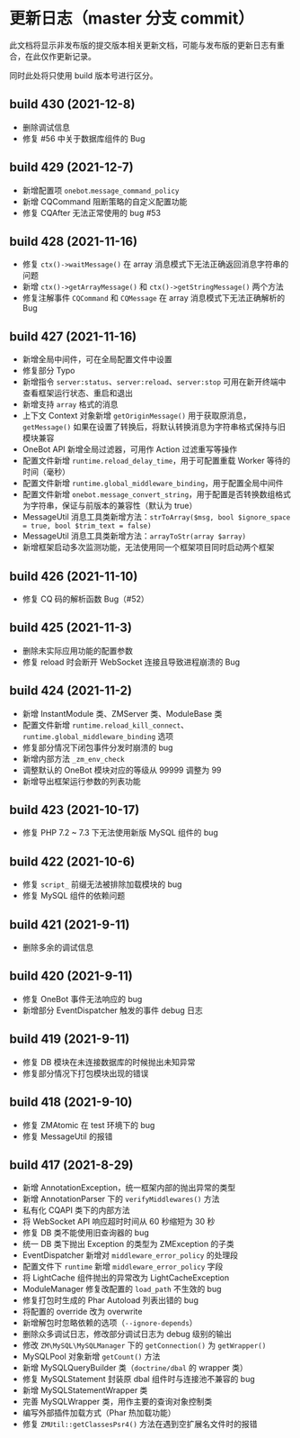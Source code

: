 # 更新日志（master 分支 commit）

此文档将显示非发布版的提交版本相关更新文档，可能与发布版的更新日志有重合，在此仅作更新记录。

同时此处将只使用 build 版本号进行区分。

## build 430 (2021-12-8)

- 删除调试信息
- 修复 #56 中关于数据库组件的 Bug

## build 429 (2021-12-7)

- 新增配置项 `onebot`.`message_command_policy`
- 新增 CQCommand 阻断策略的自定义配置功能
- 修复 CQAfter 无法正常使用的 bug #53

## build 428 (2021-11-16)

- 修复 `ctx()->waitMessage()` 在 array 消息模式下无法正确返回消息字符串的问题
- 新增 `ctx()->getArrayMessage()` 和 `ctx()->getStringMessage()` 两个方法
- 修复注解事件 `CQCommand` 和 `CQMessage` 在 array 消息模式下无法正确解析的 Bug

## build 427 (2021-11-16)

- 新增全局中间件，可在全局配置文件中设置
- 修复部分 Typo
- 新增指令 `server:status`、`server:reload`、`server:stop` 可用在新开终端中查看框架运行状态、重启和退出
- 新增支持 `array` 格式的消息
- 上下文 Context 对象新增 `getOriginMessage()` 用于获取原消息，`getMessage()` 如果在设置了转换后，将默认转换消息为字符串格式保持与旧模块兼容
- OneBot API 新增全局过滤器，可用作 Action 过滤重写等操作
- 配置文件新增 `runtime.reload_delay_time`，用于可配置重载 Worker 等待的时间（毫秒）
- 配置文件新增 `runtime.global_middleware_binding`，用于配置全局中间件
- 配置文件新增 `onebot.message_convert_string`，用于配置是否转换数组格式为字符串，保证与前版本的兼容性（默认为 true）
- MessageUtil 消息工具类新增方法：`strToArray($msg, bool $ignore_space = true, bool $trim_text = false)`
- MessageUtil 消息工具类新增方法：`arrayToStr(array $array)`
- 新增框架启动多次监测功能，无法使用同一个框架项目同时启动两个框架

## build 426 (2021-11-10)

- 修复 CQ 码的解析函数 Bug（#52）

## build 425 (2021-11-3)

- 删除未实际应用功能的配置参数
- 修复 reload 时会断开 WebSocket 连接且导致进程崩溃的 Bug

## build 424 (2021-11-2)

- 新增 InstantModule 类、ZMServer 类、ModuleBase 类
- 配置文件新增 `runtime.reload_kill_connect`、`runtime.global_middleware_binding` 选项
- 修复部分情况下闭包事件分发时崩溃的 bug
- 新增内部方法 `_zm_env_check`
- 调整默认的 OneBot 模块对应的等级从 99999 调整为 99
- 新增导出框架运行参数的列表功能

## build 423 (2021-10-17)

- 修复 PHP 7.2 ~ 7.3 下无法使用新版 MySQL 组件的 bug

## build 422 (2021-10-6)

- 修复 `script_` 前缀无法被排除加载模块的 bug
- 修复 MySQL 组件的依赖问题

## build 421 (2021-9-11)

- 删除多余的调试信息

## build 420 (2021-9-11)

- 修复 OneBot 事件无法响应的 bug
- 新增部分 EventDispatcher 触发的事件 debug 日志

## build 419 (2021-9-11)

- 修复 DB 模块在未连接数据库的时候抛出未知异常
- 修复部分情况下打包模块出现的错误

## build 418 (2021-9-10)

- 修复 ZMAtomic 在 test 环境下的 bug
- 修复 MessageUtil 的报错

## build 417 (2021-8-29)

- 新增 AnnotationException，统一框架内部的抛出异常的类型
- 新增 AnnotationParser 下的 `verifyMiddlewares()` 方法
- 私有化 CQAPI 类下的内部方法
- 将 WebSocket API 响应超时时间从 60 秒缩短为 30 秒
- 修复 DB 类不能使用旧查询器的 bug
- 统一 DB 类下抛出 Exception 的类型为 ZMException 的子类
- EventDispatcher 新增对 `middleware_error_policy` 的处理段
- 配置文件下 `runtime` 新增 `middleware_error_policy` 字段
- 将 LightCache 组件抛出的异常改为 LightCacheException
- ModuleManager 修复改配置的 `load_path` 不生效的 bug
- 修复打包时生成的 Phar Autoload 列表出错的 bug
- 将配置的 override 改为 overwrite
- 新增解包时忽略依赖的选项（`--ignore-depends`）
- 删除众多调试日志，修改部分调试日志为 debug 级别的输出
- 修改 `ZM\MySQL\MySQLManager` 下的 `getConnection()` 为 `getWrapper()`
- MySQLPool 对象新增 `getCount()` 方法
- 新增 MySQLQueryBuilder 类（`doctrine/dbal` 的 wrapper 类）
- 修复 MySQLStatement 封装原 dbal 组件时与连接池不兼容的 bug
- 新增 MySQLStatementWrapper 类
- 完善 MySQLWrapper 类，用作主要的查询对象控制类
- 编写外部插件加载方式（Phar 热加载功能）
- 修复 `ZMUtil::getClassesPsr4()` 方法在遇到空扩展名文件时的报错
